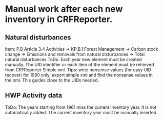Manual work after each new inventory in CRFReporter.
=====================================

Natural disturbances
-----------------
Item: P.B Article 3.4 Activities -> KP.B.1 Forest Management -> Carbon stock change -> 
Emissions and removals from natural disturbances -> Total natural disturbances
ToDo: Each year new element must be created manually. 
The UID identifier or each item of the element must be retrieved from CRFReporter Simple xml.
Tips: write nonsense values (for easy UID recover) for 1990 only, export simple xml and find the nonsense
values in the xml. This guides close to the UIDs needed.

HWP Activity data
---------------
ToDo: The years starting from 1961 miss the current inventory year. It is not automatically added.
The current inventory year must be manually inserted. 

